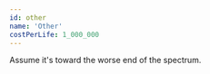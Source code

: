 ```yaml
---
id: other
name: 'Other'
costPerLife: 1_000_000
---
```


Assume it's toward the worse end of the spectrum.
